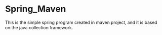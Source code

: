 # Spring_Maven

This is the simple spring program created in maven project, and it is based on the java collection framework.
